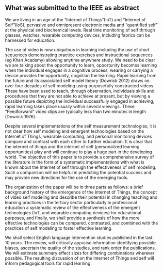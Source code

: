 ## What was submitted to the IEEE as abstract

We are living in an age of the “Internet of Things”(IoT) and “Internet of Self”(IoS), pervasive and omnipresent electronic media and “quantified self” at the physical and biochemical levels. Real time monitoring of self through glasses, watches, wearable computing devices, including fabrics can be harnessed for education.

The use of video is now ubiquitous in learning including the use of short sequences demonstrating practice exercises and instructional sequences (eg Khan Academy) allowing anytime anywhere study. We need to be clear we are talking about the opportunity to learn, opportunity becomes learning when the individual engages in a cognitive process, wearing or carrying a device provides the opportunity, cognition the learning. Rapid learning from the future and its associated self model theory (Dowrick 2012) draws on over four decades of self modeling using purposefully constructed videos. These have been used to teach, through observation, individuals skills and procedures that they are not able to achieve at present, but by viewing a possible future depicting the individual successfully engaged in achieving, rapid learning takes place usually within several viewings. These “Feedforward” video clips are typically less than two minutes in length (Dowrick 1976). 

Despite several implementations of the self measurement technologies, it is not clear how self modeling and emergent technologies based on the Internet of Things, wearable computing, and personal monitoring devices compare and contrast with each other to further education. It is clear that the internet of things and the internet of self (personalized learning opportunities) play and will continue to play a huge part in the developing world. The objective of this paper is to provide a comprehensive survey of the literature in the form of a systematic implementations with what is known about the Internet of self through the effectiveness of self modeling. Such a comparison will be helpful in predicting the potential success and may provide new directions for the use of the emerging tools.

The organization of the paper will be in three parts as follows: a brief background history of the emergence of the Internet of Things, the concept of video self modeling and describe their potential in changing teaching and learning practices in the tertiary sector particularly in professional education a systematic review of the effectiveness of the emergent technologies (IoT, and wearable computing devices) for educational purposes, and finally, we shall provide a synthesis of how the more effective technologies can be compared, contrasted, and combined with the practices of self modeling to foster effective learning.

We shall select English language intervention studies published in the last 10 years. The review, will critically appraise information identifying possible biases, ascertain the quality of the studies, and rank order the publications. We will estimate summary effect sizes for differing combinations wherever possible.
The resulting discussion of on the Internet of Things and self will inform pedagogical tools for rapid learning.

